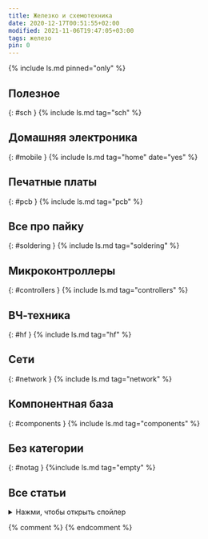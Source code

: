 ```yaml
---
title: Железко и схемотехника
date: 2020-12-17T00:51:55+02:00
modified: 2021-11-06T19:47:05+03:00
tags: железо
pin: 0
---
```


{% include ls.md pinned="only" %}


## Полезное
{: #sch }
{% include ls.md tag="sch" %}

## Домашняя электроника
{: #mobile }
{% include ls.md tag="home" date="yes" %}

## Печатные платы
{: #pcb }
{% include ls.md tag="pcb" %}

## Все про пайку
{: #soldering }
{% include ls.md tag="soldering" %}

## Микроконтроллеры
{: #controllers }
{% include ls.md tag="controllers" %}

## ВЧ-техника
{: #hf }
{% include ls.md tag="hf" %}

## Сети
{: #network }
{% include ls.md tag="network" %}

## Компонентная база
{: #components }
{% include ls.md tag="components" %}


## Без категории
{: #notag }
{%include ls.md tag="empty" %}

## Все статьи
<details markdown="1"><summary markdown="0">Нажми, чтобы открыть спойлер</summary>
{% include ls.md pinned="yes" date="no" %}
</details>

{% comment %}
{% endcomment %}
